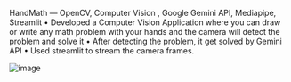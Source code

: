 HandMath — OpenCV, Computer Vision , Google Gemini API, Mediapipe, Streamlit 
• Developed a Computer Vision Application where you can draw or write any math problem with your hands and the
camera will detect the problem and solve it
• After detecting the problem, it get solved by Gemini API
• Used streamlit to stream the camera frames.

![image](https://github.com/user-attachments/assets/388d7310-d9f4-426d-aa0d-4a9ddf2e9f6b)

